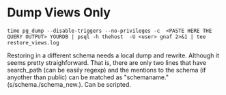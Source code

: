 # Dump Views Only

```
time pg_dump --disable-triggers --no-privileges -c  <PASTE HERE THE QUERY OUTPUT> YOURDB | psql -h thehost  -U <user> gnaf 2>&1 | tee restore_views.log
```

Restoring in a different schema needs a local dump and rewrite. Although it seems pretty straighforward. That is, there are only two lines that have search_path (can be easily regexp) and the mentions to the schema (if anyother than public) can be matched as "schemaname." (s/schema\./schema_new\.). Can be scripted.
